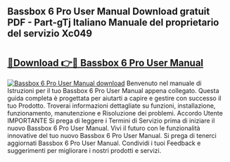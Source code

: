 ## Bassbox 6 Pro User Manual Download gratuit PDF - Part-gTj Italiano Manuale del proprietario del servizio Xc049

# <h2><a href="http://df965n.blite.top/?on=Bassbox+6+Pro+User+Manual">🔗Download 👉🔴 Bassbox 6 Pro User Manual</a></h2>

[![Bassbox 6 Pro User Manual download](https://i.imgur.com/lujVjoI.png)](http://df965n.blite.top/?on=Bassbox+6+Pro+User+Manual)
Benvenuto nel manuale di Istruzioni per il tuo Bassbox 6 Pro User Manual appena collegato. Questa guida completa è progettata per aiutarti a capire e gestire con successo il tuo Prodotto. Troverai informazioni dettagliate su funzioni, installazione, funzionamento, manutenzione e Risoluzione dei problemi. Accordo Utente IMPORTANTE Si prega di leggere i Termini di Servizio prima di iniziare il nuovo Bassbox 6 Pro User Manual. Vivi il futuro con le funzionalità innovative del tuo nuovo Bassbox 6 Pro User Manual. Si prega di tenerci aggiornati Bassbox 6 Pro User Manual. Condividi i tuoi Feedback e suggerimenti per migliorare i nostri prodotti e servizi.
